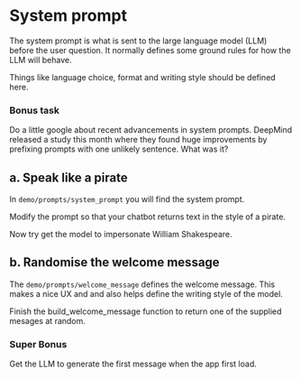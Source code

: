 # System prompt

The system prompt is what is sent to the large language model (LLM) before the user question. It normally defines some ground rules for how the LLM will behave.

Things like language choice, format and writing style should be defined here.

### Bonus task

Do a little google about recent advancements in system prompts. DeepMind released a study this month where they found huge improvements by prefixing prompts with one unlikely sentence. What was it?

## a. Speak like a pirate

In `demo/prompts/system_prompt` you will find the system prompt.

Modify the prompt so that your chatbot returns text in the style of a pirate.

Now try get the model to impersonate William Shakespeare.

## b. Randomise the welcome message

The `demo/prompts/welcome_message` defines the welcome message. This makes a nice UX and and also helps define the writing style of the model.

Finish the build_welcome_message function to return one of the supplied mesages at random. 

### Super Bonus

Get the LLM to generate the first message when the app first load. 
